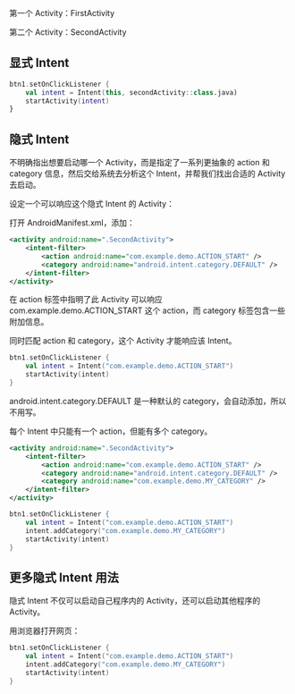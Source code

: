 第一个 Activity：FirstActivity

第二个 Activity：SecondActivity

## 显式 Intent

```kotlin
btn1.setOnClickListener {
    val intent = Intent(this, secondActivity::class.java)
    startActivity(intent)
}
```

## 隐式 Intent

不明确指出想要启动哪一个 Activity，而是指定了一系列更抽象的 action 和 category 信息，然后交给系统去分析这个 Intent，并帮我们找出合适的 Activity 去启动。

设定一个可以响应这个隐式 Intent 的 Activity：

打开 AndroidManifest.xml，添加：

```xml
<activity android:name=".SecondActivity">
	<intent-filter>
    	<action android:name="com.example.demo.ACTION_START" />
        <category android:name="android.intent.category.DEFAULT" />
    </intent-filter>
</activity>
```

在 action 标签中指明了此 Activity 可以响应 com.example.demo.ACTION_START 这个 action，而 category 标签包含一些附加信息。

同时匹配 action 和 category，这个 Activity 才能响应该 Intent。

```kotlin
btn1.setOnClickListener {
    val intent = Intent("com.example.demo.ACTION_START")
    startActivity(intent)
}
```

android.intent.category.DEFAULT 是一种默认的 category，会自动添加，所以不用写。

每个 Intent 中只能有一个 action，但能有多个 category。

```xml
<activity android:name=".SecondActivity">
	<intent-filter>
    	<action android:name="com.example.demo.ACTION_START" />
        <category android:name="android.intent.category.DEFAULT" />
        <category android:name="com.example.demo.MY_CATEGORY" />
    </intent-filter>
</activity>
```

```kotlin
btn1.setOnClickListener {
    val intent = Intent("com.example.demo.ACTION_START")
    intent.addCategory("com.example.demo.MY_CATEGORY")
    startActivity(intent)
}
```

## 更多隐式 Intent 用法

隐式 Intent 不仅可以启动自己程序内的 Activity，还可以启动其他程序的 Activity。

用浏览器打开网页：

```kotlin
btn1.setOnClickListener {
    val intent = Intent("com.example.demo.ACTION_START")
    intent.addCategory("com.example.demo.MY_CATEGORY")
    startActivity(intent)
}
```

